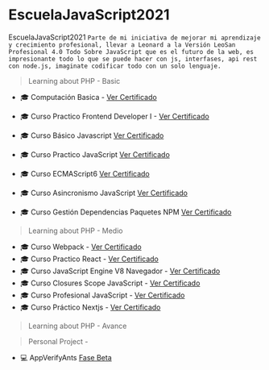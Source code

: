 # EscuelaJavaScript2021
EscuelaJavaScript2021
```Parte de mi iniciativa de mejorar mi aprendizaje y crecimiento profesional, llevar a Leonard a la Versión LeoSan Profesional 4.0 Todo Sobre JavaScript que es el futuro de la web, es impresionante todo lo que se puede hacer con js, interfases, api rest con node.js, imaginate codificar todo con un solo lenguaje.```
 

> Learning about PHP - Basic 

- 🎓 Computación Basica - [Ver Certificado](https://github.com/LeoSan/EscuelaJavaScript2021/blob/main/01_Basico/00_Computaci%C3%B3n_Basica/2022_Diploma-computacion-basica_PLATZI.pdf)
- 🎓 Curso Practico Frontend Developer I - [Ver Certificado](https://github.com/LeoSan/EscuelaJavaScript2021/blob/main/01_Basico/04_CursoPracticoFrontendDeveloper_I/Certificado/2021_Diploma-frontend-developer_I_PLATZI.pdf)
- 🎓 Curso Básico Javascript [Ver Certificado](https://github.com/LeoSan/EscuelaJavaScript2021/blob/main/02_Medio/01_Curso_Basico_JavaScript/Certificado/2022_Diploma-basico-javascript_PLATZI.pdf)

- 🎓 Curso Practico JavaScript [Ver Certificado]()
- 🎓 Curso ECMAScript6 [Ver Certificado]()
- 🎓 Curso Asincronismo JavaScript [Ver Certificado]()
- 🎓 Curso Gestión Dependencias Paquetes NPM [Ver Certificado]()


> Learning about PHP - Medio 

- 🎓 Curso Webpack - [Ver Certificado](#)
- 🎓 Curso Practico React - [Ver Certificado](#)
- 🎓 Curso JavaScript Engine V8 Navegador - [Ver Certificado](#)
- 🎓 Curso Closures Scope JavaScript - [Ver Certificado](#)
- 🎓 Curso Profesional JavaScript - [Ver Certificado](#)
- 🎓 Curso Práctico Nextjs - [Ver Certificado](#)


> Learning about PHP - Avance



> Personal Project - 
- 💻 AppVerifyAnts [Fase Beta ](https://github.com/LeoSan/AppVerifyAnts) 
